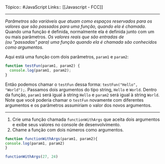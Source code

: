 Tópico:: #JavaScript 
Links:: [[Javascript - FCC]]

---

*Parâmetros são variáveis que atuam como espaços reservados para os valores que são passados para uma função, quando ela é chamada*. Quando uma função é definida, normalmente ela é definida junto com um ou mais parâmetros. *Os valores reais que são entradas de (ou "passadas" para) uma função quando ela é chamada são conhecidos como argumentos.*

Aqui está uma função com dois parâmetros, `param1` e `param2`:

```js
function testFun(param1, param2) {
  console.log(param1, param2);
}
```

Então podemos chamar o `testFun` dessa forma: `testFun("Hello", "World");`. Passamos dois argumentos do tipo string, `Hello` e `World`. Dentro da função, `param1` será igual à string `Hello` e `param2` será igual à string `World`. Note que você poderia chamar o `testFun` novamente com diferentes argumentos e os parâmetros assumiriam o valor dos novos argumentos.

---

1. Crie uma função chamada `functionWithArgs` que aceita dois argumentos e exibe seus valores no console de desenvolvimento.
2. Chame a função com dois números como argumentos.

```js
function functionWithArgs(param1, param2){
console.log(param1, param2)
}

functionWithArgs(27, 24)
```